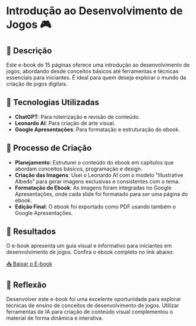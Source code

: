 # Introdução ao Desenvolvimento de Jogos 🎮

## 📒 Descrição
Este e-book de 15 páginas oferece uma introdução ao desenvolvimento de jogos, abordando desde conceitos básicos até ferramentas e técnicas essenciais para iniciantes. É ideal para quem deseja explorar o mundo da criação de jogos digitais.

## 🤖 Tecnologias Utilizadas
- **ChatGPT**: Para roteirização e revisão de conteúdo.
- **Leonardo AI**: Para criação de arte visual.
- **Google Apresentações**: Para formatação e estruturação do ebook.

## 🧐 Processo de Criação
- **Planejamento**: Estruturei o conteúdo do ebook em capítulos que abordam conceitos básicos, programação e design.
- **Criação das Imagens**: Usei o Leonardo AI com o modelo "Illustrative Albedo" para gerar imagens exclusivas e consistentes com o tema.
- **Formatação do Ebook**: As imagens foram integradas no Google Apresentações, onde cada slide foi formatado para ser uma página do ebook.
- **Edição Final**: O ebook foi exportado como PDF usando também o Google Apresentações.

## 🚀 Resultados
O e-book apresenta um guia visual e informativo para iniciantes em desenvolvimento de jogos. Confira o ebook completo no link abaixo:

[📥 Baixar o E-book](https://drive.google.com/file/d/1o0i9XQyfv9UwmMXYQlr_mVKMxVbDmZ6G/view?usp=sharing)

## 💭 Reflexão
Desenvolver este e-book foi uma excelente oportunidade para explorar técnicas de ensino de conceitos de desenvolvimento de jogos. Utilizar ferramentas de IA para criação de conteúdo visual complementou o material de forma dinâmica e interativa.
